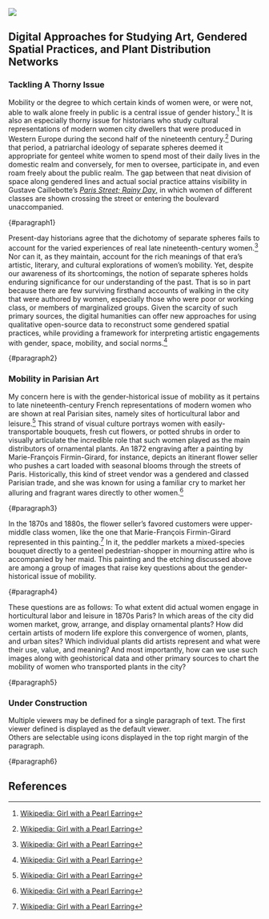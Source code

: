 <a href="https://juncture-digital.org"><img src="https://juncture-digital.org/images/ve-button.png"></a>

<param ve-config 
       title="Mapping Mobility"
       author="Kristan M. Hanson"
       banner="https://upload.wikimedia.org/wikipedia/commons/2/2a/1870_Hachette_Pocket_Map_of_Paris%2C_France_-_Geographicus_-_NouveauParis-hachette-1870.jpg" 
       layout="vertical">

## Digital Approaches for Studying Art, Gendered Spatial Practices, and Plant Distribution Networks

### Tackling A Thorny Issue

Mobility or the degree to which certain kinds of women were, or were not, able to walk alone freely in public is a central issue of gender history.[^1] It is also an especially thorny issue for historians who study cultural representations of <span data-click-image-zoomto="5310,2750,4674,3881">modern women city dwellers</span> that were produced in Western Europe during the second half of the nineteenth century.[^2] During that period, a patriarchal ideology of separate spheres deemed it appropriate for genteel white women to spend most of their daily lives in the domestic realm and conversely, for <span data-click-image-zoomto="2240,2912,3892,3232">men</span> to oversee, participate in, and even roam freely about the public realm. The gap between that neat division of space along gendered lines and actual social practice attains visibility in Gustave Caillebotte’s [_Paris Street; Rainy Day_,](https://www.artic.edu/artworks/20684/paris-street-rainy-day) in which <span data-click-image-zoomto="6363,2686,1946,1616">women of different classes</span> are shown crossing the street or entering the boulevard unaccompanied.
<param ve-image fit="contain" manifest="https://api.artic.edu/api/v1/artworks/20684/manifest.json">
<param ve-entity eid="Q5290241" title="Domestic–public dichotomy" aliases="ideology of separate spheres">
<param ve-entity eid="Q295144" title="Gustave Caillebotte" aliases="Gustave Caillebotte’s">
{#paragraph1}

Present-day historians agree that the dichotomy of separate spheres fails to account for the varied experiences of real late nineteenth-century women.[^3] Nor can it, as they maintain, account for the rich meanings of that era’s artistic, literary, and cultural explorations of women’s mobility. Yet, despite our awareness of its shortcomings, the notion of separate spheres holds enduring significance for our understanding of the past. That is so in part because there are few surviving firsthand accounts of walking in the city that were authored by women, especially those who were poor or working class, or members of marginalized groups. Given the scarcity of such primary sources, the digital humanities can offer new approaches for using qualitative open-source data to reconstruct some gendered spatial practices, while providing a framework for interpreting artistic engagements with gender, space, mobility, and social norms.[^4]
<param ve-image primary region="1202,2278,1130,938" manifest="https://gallica.bnf.fr/iiif/ark:/12148/btv1b84581090/manifest.json">
<param ve-image region="1090,1437,2209,2030" manifest="https://gallica.bnf.fr/iiif/ark:/12148/btv1b8458118z/manifest.json">
{#paragraph2}

### Mobility in Parisian Art

My concern here is with the gender-historical issue of mobility as it pertains to late nineteenth-century French representations of modern women who are shown at real Parisian sites, namely sites of horticultural labor and leisure.[^5] This strand of visual culture portrays women with easily-transportable bouquets, fresh cut flowers, or potted shrubs in order to visually articulate the incredible role that such women played as the main distributors of ornamental plants. An 1872 engraving after a painting by Marie-François Firmin-Girard, for instance, depicts an itinerant flower seller who pushes a cart loaded with seasonal blooms through the streets of Paris. Historically, this kind of street vendor was a gendered and classed Parisian trade, and she was known for using a familiar cry to market her alluring and fragrant wares directly to other women.[^6]
<param ve-image fit="contain"
        label="Charles Maurand, The Flower Seller, 1872, engraving, 17.3 × 24.3 cm, after a painting by Marie-François Firmin-Girard exhibited at the Salon of 1872"
       attribution="Musée Carnavalet, Histoire de Paris"
       license="Creative Commons Zero (CCØ)"
       url="https://www.parismuseescollections.paris.fr/sites/default/files/styles/pm_diaporama_zoom/public/atoms/images/CAR/aze_carg034866_001.jpg?itok=qN2G-iUj">
<param ve-entity title="ornamental plant" aliases="ornamental plants" eid="Q199182">
<param ve-entity title="Marie-François Firmin-Girard" eid="Q3083556"> 
       {#paragraph3}

In the 1870s and 1880s, the flower seller’s favored customers were upper-middle class women, like the one that Marie-François Firmin-Girard represented in this painting.[^7] In it, the <span data-click-image-zoomto="1310,562,1488,1202">peddler</span> markets a mixed-species bouquet directly to a <span data-click-image-zoomto="151,472,1488,1202">genteel pedestrian-shopper</span> in mourning attire who is accompanied by her maid. This painting and the etching discussed above are among a group of images that raise key questions about the gender-historical issue of mobility.
<param ve-image 
       label="Marie-François Firmin-Girard, The Flower Seller on the Pont Royal with the Louvre beyond, Paris, 1872, oil on canvas, 69.8 × 93.9 cm" 
       attribution="Austriacus, Wikimedia Commons"
       license="public domain"
       url="https://upload.wikimedia.org/wikipedia/commons/e/e9/Marie-Fran%C3%A7ois_Firmin-Girard_-_Flower_Seller_on_the_Pont_Royal%2C_1872.jpg">
{#paragraph4}

These questions are as follows: To what extent did actual women engage in horticultural labor and leisure in 1870s Paris? In which areas of the city did women market, grow, arrange, and display ornamental plants? How did certain artists of modern life explore this convergence of women, plants, and urban sites? Which individual plants did artists represent and what were their use, value, and meaning? And most importantly, how can we use such images along with geohistorical data and other primary sources to chart the mobility of women who transported plants in the city?
<param ve-image label="Bois. no. 31, Toilette de sortie (Ensemble for Going Out), La Sylphide: journal de modes, de littérature, de théâtres et de musique..., Dec. 16, 1872" attribution="Bibliothèque nationale de France" license="public domain" manifest="https://gallica.bnf.fr/iiif/ark:/12148/bpt6k146295d/manifest.json">
<param ve-iframe src="https://gallica.bnf.fr/ark:/12148/bpt6k146295d/f3.double.mini">
{#paragraph5}

### Under Construction

Multiple viewers may be defined for a single paragraph of text.  The first viewer defined is displayed as the default viewer.  
Others are selectable using icons displayed in the top right margin of the paragraph.
<param ve-map center="Q36600" zoom="11">
{#paragraph6}

## References

[^1]: [Wikipedia: Girl with a Pearl Earring](https://en.wikipedia.org/wiki/Girl_with_a_Pearl_Earring)
[^2]: [Wikipedia: Girl with a Pearl Earring](https://en.wikipedia.org/wiki/Girl_with_a_Pearl_Earring)
[^3]: [Wikipedia: Girl with a Pearl Earring](https://en.wikipedia.org/wiki/Girl_with_a_Pearl_Earring)
[^4]: [Wikipedia: Girl with a Pearl Earring](https://en.wikipedia.org/wiki/Girl_with_a_Pearl_Earring)
[^5]: [Wikipedia: Girl with a Pearl Earring](https://en.wikipedia.org/wiki/Girl_with_a_Pearl_Earring)
[^6]: [Wikipedia: Girl with a Pearl Earring](https://en.wikipedia.org/wiki/Girl_with_a_Pearl_Earring)
[^7]: [Wikipedia: Girl with a Pearl Earring](https://en.wikipedia.org/wiki/Girl_with_a_Pearl_Earring)
